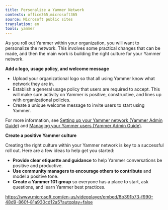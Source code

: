 ```yaml
---
title: Personalize a Yammer Network
contexts: office365,microsoft365
source: Microsoft public sites
translation: en
tools: yammer
---
```


As you roll out Yammer within your organization, you will want to personalize the network\. This involves some practical changes that can be made, and then the main work is building the right culture for your Yammer network\.

__Add a logo, usage policy, and welcome message__

- Upload your organizational logo so that all using Yammer know what network they are in\.
- Establish a general usage policy that users are required to accept\. This will make sure activity on Yammer is positive, constructive, and lines up with organizational policies\.
- Create a unique welcome message to invite users to start using Yammer\.

For more information, see [Setting up your Yammer network \(Yammer Admin Guide\)](https://support.office.com/en-us/article/setting-up-your-yammer-network-yammer-admin-guide-f886e916-fe64-41de-be52-38d458250fa5) and [Managing your Yammer users \(Yammer Admin Guide\)](https://support.office.com/en-us/article/managing-your-yammer-users-yammer-admin-guide-0fc72b66-cbf1-4202-bcf0-f2174ea96798)\.

__Create a positive Yammer culture__

Creating the right culture within your Yammer network is key to a successful roll out\. Here are a few ideas to help get you started:

- __Provide clear etiquette and guidance__ to help Yammer conversations be positive and productive\.
- __Use community managers to encourage others to contribute__ and model a positive tone\.
- __Create a Yammer 101 group__ so everyone has a place to start, ask questions, and learn Yammer best practices\.

[https://www\.microsoft\.com/en\-us/videoplayer/embed/8b391b73\-f990\-48d9\-860f\-81a930cd12a5?autoplay=false](https://www.microsoft.com/en-us/videoplayer/embed/8b391b73-f990-48d9-860f-81a930cd12a5?autoplay=false) 

